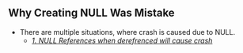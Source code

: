 ## Why Creating NULL Was Mistake
- There are multiple situations, where crash is caused due to NULL.
  - _[1. NULL References when derefrenced will cause crash](Ex-1)_

